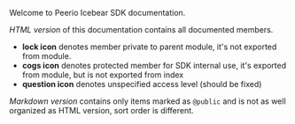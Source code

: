 Welcome to Peerio Icebear SDK documentation.

_HTML version_ of this documentation contains all documented members.

- **lock icon** denotes member private to parent module, it's not exported from module.
- **cogs icon** denotes protected member for SDK internal use, it's exported from module, but is not exported from index
- **question icon** denotes unspecified access level (should be fixed)


_Markdown version_ contains only items marked as `@public` and is not as well organized as HTML version, sort order is different.